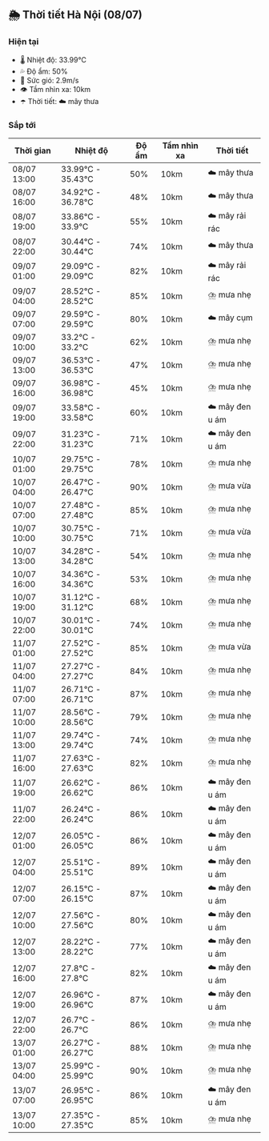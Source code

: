 ## 🌦️ Thời tiết Hà Nội (08/07)

### Hiện tại

- 🌡️ Nhiệt độ: 33.99℃
- 💦 Độ ẩm: 50%
- 💨 Sức gió: 2.9m/s
- 👁️ Tầm nhìn xa: 10km
- ☂️ Thời tiết: ☁️ mây thưa

### Sắp tới

| Thời gian | Nhiệt độ | Độ ẩm | Tầm nhìn xa | Thời tiết |
| --- | --- | --- | --- | --- |
| 08/07 13:00 | 33.99℃ - 35.43℃ | 50% | 10km | ☁️ mây thưa |
| 08/07 16:00 | 34.92℃ - 36.78℃ | 48% | 10km | ☁️ mây thưa |
| 08/07 19:00 | 33.86℃ - 33.9℃ | 55% | 10km | ☁️ mây rải rác |
| 08/07 22:00 | 30.44℃ - 30.44℃ | 74% | 10km | ☁️ mây thưa |
| 09/07 01:00 | 29.09℃ - 29.09℃ | 82% | 10km | ☁️ mây rải rác |
| 09/07 04:00 | 28.52℃ - 28.52℃ | 85% | 10km | ⛈️ mưa nhẹ |
| 09/07 07:00 | 29.59℃ - 29.59℃ | 80% | 10km | ☁️ mây cụm |
| 09/07 10:00 | 33.2℃ - 33.2℃ | 62% | 10km | ⛈️ mưa nhẹ |
| 09/07 13:00 | 36.53℃ - 36.53℃ | 47% | 10km | ⛈️ mưa nhẹ |
| 09/07 16:00 | 36.98℃ - 36.98℃ | 45% | 10km | ⛈️ mưa nhẹ |
| 09/07 19:00 | 33.58℃ - 33.58℃ | 60% | 10km | ☁️ mây đen u ám |
| 09/07 22:00 | 31.23℃ - 31.23℃ | 71% | 10km | ☁️ mây đen u ám |
| 10/07 01:00 | 29.75℃ - 29.75℃ | 78% | 10km | ⛈️ mưa nhẹ |
| 10/07 04:00 | 26.47℃ - 26.47℃ | 90% | 10km | ⛈️ mưa vừa |
| 10/07 07:00 | 27.48℃ - 27.48℃ | 85% | 10km | ⛈️ mưa nhẹ |
| 10/07 10:00 | 30.75℃ - 30.75℃ | 71% | 10km | ⛈️ mưa vừa |
| 10/07 13:00 | 34.28℃ - 34.28℃ | 54% | 10km | ⛈️ mưa nhẹ |
| 10/07 16:00 | 34.36℃ - 34.36℃ | 53% | 10km | ⛈️ mưa nhẹ |
| 10/07 19:00 | 31.12℃ - 31.12℃ | 68% | 10km | ⛈️ mưa nhẹ |
| 10/07 22:00 | 30.01℃ - 30.01℃ | 74% | 10km | ⛈️ mưa nhẹ |
| 11/07 01:00 | 27.52℃ - 27.52℃ | 85% | 10km | ⛈️ mưa vừa |
| 11/07 04:00 | 27.27℃ - 27.27℃ | 84% | 10km | ⛈️ mưa nhẹ |
| 11/07 07:00 | 26.71℃ - 26.71℃ | 87% | 10km | ⛈️ mưa nhẹ |
| 11/07 10:00 | 28.56℃ - 28.56℃ | 79% | 10km | ⛈️ mưa nhẹ |
| 11/07 13:00 | 29.74℃ - 29.74℃ | 74% | 10km | ⛈️ mưa nhẹ |
| 11/07 16:00 | 27.63℃ - 27.63℃ | 82% | 10km | ⛈️ mưa nhẹ |
| 11/07 19:00 | 26.62℃ - 26.62℃ | 86% | 10km | ☁️ mây đen u ám |
| 11/07 22:00 | 26.24℃ - 26.24℃ | 86% | 10km | ☁️ mây đen u ám |
| 12/07 01:00 | 26.05℃ - 26.05℃ | 86% | 10km | ☁️ mây đen u ám |
| 12/07 04:00 | 25.51℃ - 25.51℃ | 89% | 10km | ☁️ mây đen u ám |
| 12/07 07:00 | 26.15℃ - 26.15℃ | 87% | 10km | ☁️ mây đen u ám |
| 12/07 10:00 | 27.56℃ - 27.56℃ | 80% | 10km | ☁️ mây đen u ám |
| 12/07 13:00 | 28.22℃ - 28.22℃ | 77% | 10km | ☁️ mây đen u ám |
| 12/07 16:00 | 27.8℃ - 27.8℃ | 82% | 10km | ☁️ mây đen u ám |
| 12/07 19:00 | 26.96℃ - 26.96℃ | 87% | 10km | ☁️ mây đen u ám |
| 12/07 22:00 | 26.7℃ - 26.7℃ | 86% | 10km | ⛈️ mưa nhẹ |
| 13/07 01:00 | 26.27℃ - 26.27℃ | 88% | 10km | ⛈️ mưa nhẹ |
| 13/07 04:00 | 25.99℃ - 25.99℃ | 90% | 10km | ⛈️ mưa nhẹ |
| 13/07 07:00 | 26.95℃ - 26.95℃ | 86% | 10km | ☁️ mây đen u ám |
| 13/07 10:00 | 27.35℃ - 27.35℃ | 85% | 10km | ⛈️ mưa nhẹ |
